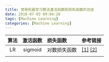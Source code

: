 ```yaml
---
title: 常用机器学习算法激活函数和损失函数的总结
date: 2018-07-03 09:04:26
tags: [Machine Learning]
categories: [Machine Learning]
---
```


| 算法 | 激活函数 | 损失函数 | 参考链接 |
| :---: | :---: | :--- | :--- |
| LR | sigmoid | 对数损失函数 | [[1]](https://blog.csdn.net/zjuPeco/article/details/77165974) [[2]]() |
|   |   |   |  |

